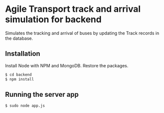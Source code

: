 # Agile Transport track and arrival simulation for backend

Simulates the tracking and arrival of buses by updating the Track records in the database.

## Installation

Install Node with NPM and MongoDB.
Restore the packages.

```sh
$ cd backend
$ npm install
```

## Running the server app

```sh
$ sudo node app.js
```
